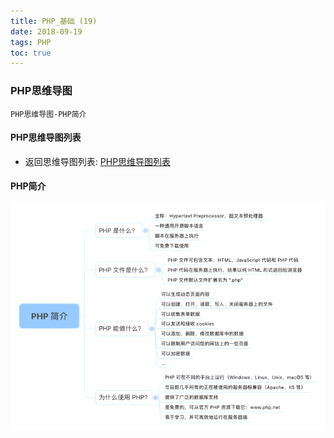 ```yaml
---
title: PHP_基础 (19)
date: 2018-09-19
tags: PHP 
toc: true
---
```


### PHP思维导图
    PHP思维导图-PHP简介

<!-- more -->

#### PHP思维导图列表
- 返回思维导图列表: [PHP思维导图列表](/2018/201809/base_PHP18/)

#### PHP简介
![PHP简介](/img/20180919_1.png)

